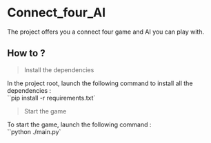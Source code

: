 # Connect_four_AI

The project offers you a connect four game and AI you can play with.  

## How to ? 

> Install the dependencies

In the project root, launch the following command to install all the dependencies :  
``pip install -r requirements.txt`

> Start the game

To start the game, launch the following command :  
``python ./main.py`



